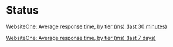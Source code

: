 # Status

[WebsiteOne: Average response time, by tier (ms) (last 30 minutes)](https://rpm.newrelic.com/public/charts/a1o3LCSsT2K)

[WebsiteOne: Average response time, by tier (ms) (last 7 days)](https://rpm.newrelic.com/public/charts/czK1Gi2NjNx)